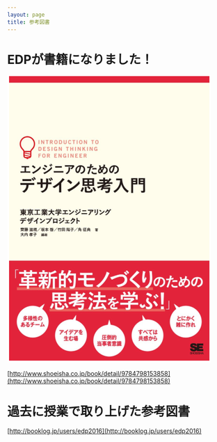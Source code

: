 ```yaml
---
layout: page
title: 参考図書
---
```


# EDPが書籍になりました！

![](edp-book.png)

[http://www.shoeisha.co.jp/book/detail/9784798153858](http://www.shoeisha.co.jp/book/detail/9784798153858)

# 過去に授業で取り上げた参考図書

<script type="text/javascript" src="https://widget.booklog.jp/blogparts/js/booklog_minishelf.js?default" id="booklog_minishelf"></script>
<script type="text/javascript" src="https://api.booklog.jp/json/edp2016?category=0&count=40&callback=booklog_minishelf"></script>

[http://booklog.jp/users/edp2016](http://booklog.jp/users/edp2016)
